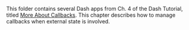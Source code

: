 This folder contains several Dash apps from Ch. 4 of the Dash Tutorial, titled [More About Callbacks](https://dash.plot.ly/state). This chapter describes how to manage callbacks when external state is involved.